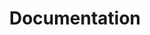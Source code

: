 ---
layout: page
title: Documentation
permalink: abhishekbajpayee.github.io/openfv-docs/build/html
---